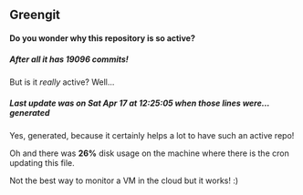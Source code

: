 ## Greengit

#### Do you wonder why this repository is so active?

##### After all it has 19096 commits!

But is it *really* active? Well...

##### Last update was on Sat Apr 17 at 12:25:05 when those lines were... generated

Yes, generated, because it certainly helps a lot to have such an active repo!

Oh and there was **26%** disk usage on the machine
where there is the cron updating this file.

Not the best way to monitor a VM in the cloud but it works! :)
